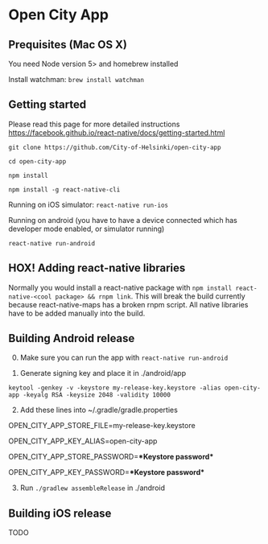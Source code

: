 # Open City App

## Prequisites (Mac OS X)
You need Node version 5> and homebrew installed

Install watchman:
`brew install watchman`

## Getting started
Please read this page for more detailed instructions https://facebook.github.io/react-native/docs/getting-started.html

`git clone https://github.com/City-of-Helsinki/open-city-app`

`cd open-city-app`

`npm install`

`npm install -g react-native-cli`


Running on iOS simulator:
`react-native run-ios`

Running on android (you have to have a device connected which has developer mode enabled, or simulator running)

`react-native run-android`

## HOX! Adding react-native libraries
Normally you would install a react-native package with `npm install react-native-<cool package> && rnpm link`. This will break the build currently because react-native-maps has a broken rnpm script. All native libraries have to be added manually into the build.

## Building Android release

0. Make sure you can run the app with `react-native run-android`

1. Generate signing key and place it in ./android/app

`keytool -genkey -v -keystore my-release-key.keystore -alias open-city-app -keyalg RSA -keysize 2048 -validity 10000`

2. Add these lines into ~/.gradle/gradle.properties

OPEN_CITY_APP_STORE_FILE=my-release-key.keystore

OPEN_CITY_APP_KEY_ALIAS=open-city-app

OPEN_CITY_APP_STORE_PASSWORD=**\*Keystore password\***

OPEN_CITY_APP_KEY_PASSWORD=**\*Keystore password\***

3. Run `./gradlew assembleRelease` in ./android

## Building iOS release
TODO
